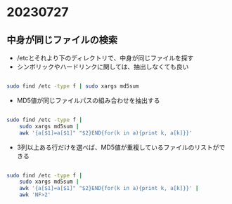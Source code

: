 # 20230727

## 中身が同じファイルの検索

- /etcとそれより下のディレクトリで、中身が同じファイルを探す
- シンボリックやハードリンクに関しては、抽出しなくても良い

```bash

sudo find /etc -type f | sudo xargs md5sum

```

- MD5値が同じファイルパスの組み合わせを抽出する

```bash

sudo find /etc -type f | 
    sudo xargs md5sum |
    awk '{a[$1]=a[$1]" "$2}END{for(k in a){print k, a[k]}}' 

```

- 3列以上ある行だけを選べば、MD5値が重複しているファイルのリストができる

```bash

sudo find /etc -type f | 
    sudo xargs md5sum |
    awk '{a[$1]=a[$1]" "$2}END{for(k in a){print k, a[k]}}' |
    awk 'NF>2'

```
